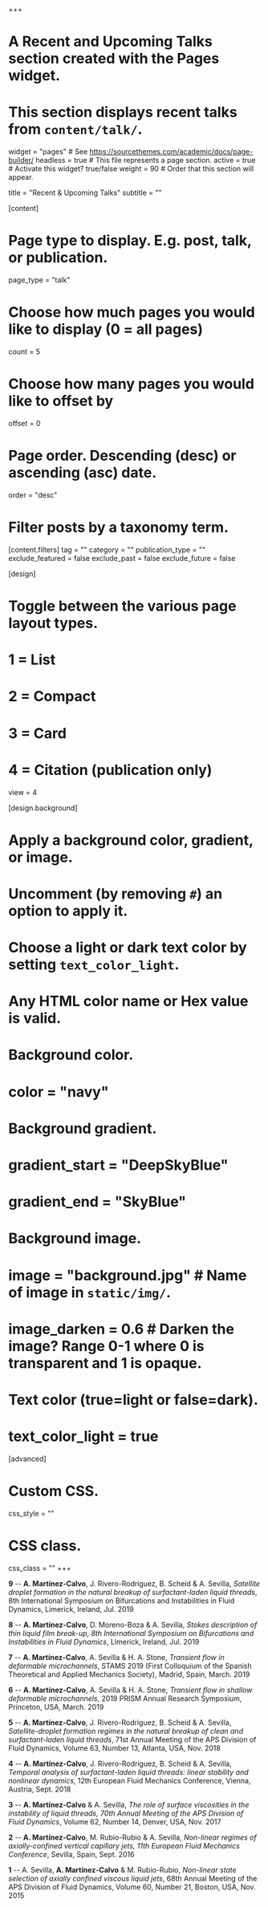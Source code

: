 +++
# A Recent and Upcoming Talks section created with the Pages widget.
# This section displays recent talks from `content/talk/`.

widget = "pages"  # See https://sourcethemes.com/academic/docs/page-builder/
headless = true  # This file represents a page section.
active = true  # Activate this widget? true/false
weight = 90  # Order that this section will appear.

title = "Recent & Upcoming Talks"
subtitle = ""

[content]
  # Page type to display. E.g. post, talk, or publication.
  page_type = "talk"
  
  # Choose how much pages you would like to display (0 = all pages)
  count = 5
  
  # Choose how many pages you would like to offset by
  offset = 0

  # Page order. Descending (desc) or ascending (asc) date.
  order = "desc"

  # Filter posts by a taxonomy term.
  [content.filters]
    tag = ""
    category = ""
    publication_type = ""
    exclude_featured = false
    exclude_past = false
    exclude_future = false
    
[design]
  # Toggle between the various page layout types.
  #   1 = List
  #   2 = Compact
  #   3 = Card
  #   4 = Citation (publication only)
  view = 4
  
[design.background]
  # Apply a background color, gradient, or image.
  #   Uncomment (by removing `#`) an option to apply it.
  #   Choose a light or dark text color by setting `text_color_light`.
  #   Any HTML color name or Hex value is valid.

  # Background color.
  # color = "navy"
  
  # Background gradient.
  # gradient_start = "DeepSkyBlue"
  # gradient_end = "SkyBlue"
  
  # Background image.
  # image = "background.jpg"  # Name of image in `static/img/`.
  # image_darken = 0.6  # Darken the image? Range 0-1 where 0 is transparent and 1 is opaque.

  # Text color (true=light or false=dark).
  # text_color_light = true  
  
[advanced]
 # Custom CSS. 
 css_style = ""
 
 # CSS class.
 css_class = ""
+++

**9** -- **A. Martínez-Calvo**, J. Rivero-Rodríguez, B. Scheid & A. Sevilla, _Satellite droplet formation in the natural breakup of surfactant-laden liquid threads_, 8th International Symposium on Bifurcations and Instabilities in Fluid Dynamics, Limerick, Ireland, Jul. 2019

**8** -- **A. Martínez-Calvo**, D. Moreno-Boza & A. Sevilla, _Stokes description of thin liquid film break-up, 8th International Symposium on Bifurcations and Instabilities in Fluid Dynamics_, Limerick, Ireland, Jul. 2019

**7** -- **A. Martínez-Calvo**, A. Sevilla & H. A. Stone, _Transient flow in deformable microchannels_, STAMS 2019 (First Colloquium of the Spanish Theoretical and Applied Mechanics Society), Madrid, Spain, March. 2019

**6** -- **A. Martínez-Calvo**, A. Sevilla & H. A. Stone, _Transient flow in shallow deformable microchannels_, 2019 PRISM Annual Research Symposium, Princeton, USA, March. 2019

**5** -- **A. Martínez-Calvo**, J. Rivero-Rodríguez, B. Scheid & A. Sevilla, _Satellite-droplet formation regimes in the natural breakup of clean and surfactant-laden liquid threads_, 71st Annual Meeting of the APS Division of Fluid Dynamics, Volume 63, Number 13, Atlanta, USA, Nov. 2018

**4** -- **A. Martínez-Calvo**, J. Rivero-Rodríguez, B. Scheid & A. Sevilla, _Temporal analysis of surfactant-laden liquid threads: linear stability and nonlinear dynamics_, 12th European Fluid Mechanics Conference, Vienna, Austria, Sept. 2018

**3** -- **A. Martínez-Calvo** & A. Sevilla, _The role of surface viscosities in the instability of liquid threads, 70th Annual Meeting of the APS Division of Fluid Dynamics_, Volume 62, Number 14, Denver, USA, Nov. 2017

**2** -- **A. Martínez-Calvo**, M. Rubio-Rubio & A. Sevilla, _Non-linear regimes of axially-confined vertical capillary jets, 11th European Fluid Mechanics Conference_, Sevilla, Spain, Sept. 2016

**1** -- A. Sevilla, **A. Martínez-Calvo** & M. Rubio-Rubio, _Non-linear state selection of axially confined viscous liquid jets_, 68th Annual Meeting of the APS Division of Fluid Dynamics, Volume 60, Number 21, Boston, USA, Nov. 2015

